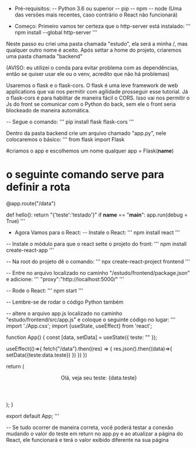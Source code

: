- Pré-requisitos:
-- Python 3.6 ou superior
-- pip
-- npm
-- node (Uma das versões mais recentes, caso contrário o React não funcionará)

- Começo:
Primeiro vamos ter certeza que o http-server está instalado:
'''
npm install --global http-server
'''

Neste passo eu criei uma pasta chamada "estudo", ela será a minha /, mas qualquer outro nome é aceito.
Após settar a home do projeto, criaremos uma pasta chamada "backend"

(AVISO: eu utilizei o conda para evitar problema com as dependências, então se quiser usar ele ou o venv, acredito que não há problemas)

Usaremos o flask e o flask-cors. O flask é uma leve framework de web applications que vai nos permitir com agilidade prosseguir esse tutorial. Já o flask-cors é para habilitar de maneira fácil o CORS. Isso vai nos permitir o Js do front se comunicar com o Python do back, sem ele o front seria blockeado de maneira automática.

-- Segue o comando:
'''
pip install flask flask-cors
'''

Dentro da pasta backend crie um arquivo chamado "app.py", nele colocaremos o básico:
'''
from flask import Flask

#criamos o app e escolhemos um nome qualquer
app = Flask(__name__)

# o seguinte comando serve para definir a rota
@app.route("/data")

def hello():
    return "{'teste':'testado'}"
if __name__ == "__main__":
    app.run(debug = True)
'''

- Agora Vamos para o React:
-- Instale o React:
'''
npm install react
'''

-- Instale o módulo para que o react sette o projeto do front:
'''
npm install create-react-app
'''

-- Na root do projeto dê o comando:
'''
npx create-react-project frontend
'''

-- Entre no arquivo localizado no caminho "/estudo/frontend/package.json" e adicione:
'''
"proxy":"http://localhost:5000/"
'''

-- Rode o React:
'''
npm start
'''

-- Lembre-se de rodar o código Python também

-- altere o arquivo app.js localizado no caminho "estudo/frontend/src/app.js" e coloque o seguinte código no lugar:
'''
import './App.css';
import {useState, useEffect} from 'react';

function App() {
  const [data, setData] = useState({
        teste: ""
    });

 useEffect(()=>{
   fetch("/data").then((res) => {
     res.json().then((data)=>{
       setData({teste:data.teste})
     })
   })
 })

  return (
    <div className="App">
      <header className="App-header">
        Olá, veja seu teste: {data.teste}
      </header>
    </div>
  );
}

export default App;
'''

-- Se tudo ocorrer de maneira correta, você poderá testar a conexão mudando o valor do teste em return no app.py e ao atualizar a página do React, ele funcionará e terá o valor exibido diferente na sua página
